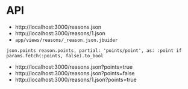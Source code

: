 # API
- http://localhost:3000/reasons.json
- http://localhost:3000/reasons/1.json
- `app/views/reasons/_reason.json.jbuider`
```
json.points reason.points, partial: 'points/point', as: :point if params.fetch(:points, false).to_bool
```
- http://localhost:3000/reasons.json?points=true
- http://localhost:3000/reasons.json?points=false
- http://localhost:3000/reasons/1.json?points=true